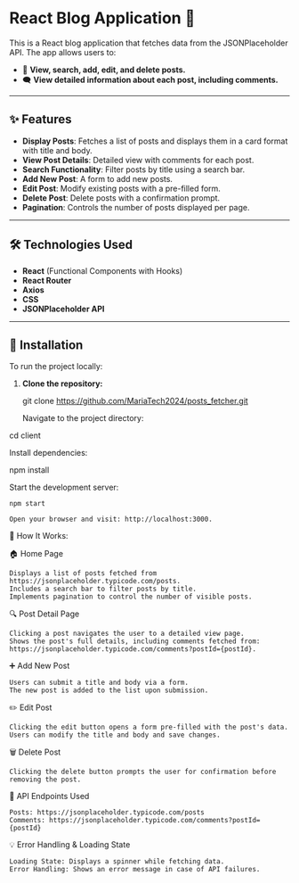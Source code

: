 # React Blog Application 📝

This is a React blog application that fetches data from the JSONPlaceholder API. The app allows users to:

- 📝 **View, search, add, edit, and delete posts.**
- 🗨️ **View detailed information about each post, including comments.**

---

## ✨ Features

- **Display Posts**: Fetches a list of posts and displays them in a card format with title and body.
- **View Post Details**: Detailed view with comments for each post.
- **Search Functionality**: Filter posts by title using a search bar.
- **Add New Post**: A form to add new posts.
- **Edit Post**: Modify existing posts with a pre-filled form.
- **Delete Post**: Delete posts with a confirmation prompt.
- **Pagination**: Controls the number of posts displayed per page.

---

## 🛠️ Technologies Used

- **React** (Functional Components with Hooks)
- **React Router**
- **Axios**
- **CSS**
- **JSONPlaceholder API**

---

## 🚀 Installation

To run the project locally:

1. **Clone the repository:**
   
   git clone https://github.com/MariaTech2024/posts_fetcher.git

    Navigate to the project directory:

cd client

Install dependencies:

npm install

Start the development server:

    npm start

    Open your browser and visit: http://localhost:3000.

🎯 How It Works:

🏠 Home Page

    Displays a list of posts fetched from https://jsonplaceholder.typicode.com/posts.
    Includes a search bar to filter posts by title.
    Implements pagination to control the number of visible posts.

🔍 Post Detail Page

    Clicking a post navigates the user to a detailed view page.
    Shows the post's full details, including comments fetched from: https://jsonplaceholder.typicode.com/comments?postId={postId}.

➕ Add New Post

    Users can submit a title and body via a form.
    The new post is added to the list upon submission.

✏️ Edit Post

    Clicking the edit button opens a form pre-filled with the post's data.
    Users can modify the title and body and save changes.

🗑️ Delete Post

    Clicking the delete button prompts the user for confirmation before removing the post.

📡 API Endpoints Used

    Posts: https://jsonplaceholder.typicode.com/posts
    Comments: https://jsonplaceholder.typicode.com/comments?postId={postId}

💡 Error Handling & Loading State

    Loading State: Displays a spinner while fetching data.
    Error Handling: Shows an error message in case of API failures.
